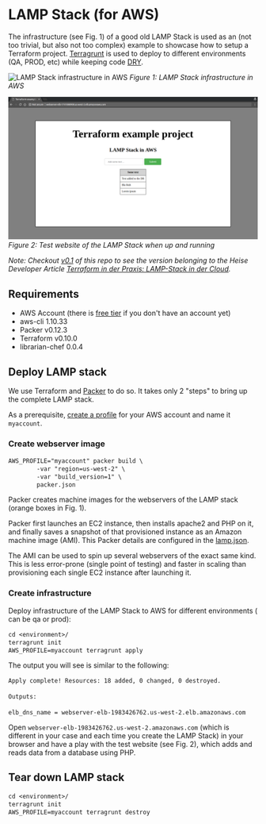 #  LAMP Stack (for AWS)

The infrastructure (see Fig. 1) of a good old LAMP Stack is used as an (not too trivial, but also not too complex) example
to showcase how to setup a Terraform project. [Terragrunt](https://github.com/gruntwork-io/terragrunt) is used to deploy 
to different environments (QA, PROD, etc) while keeping code [DRY](https://en.wikipedia.org/wiki/Don%27t_repeat_yourself).

<p>
 <img src="img/lamp.png" alt="LAMP Stack infrastructure in AWS">   
 <em>Figure 1: LAMP Stack infrastructure in AWS</em>
</p>

<p>
 <img src="img/website.png" alt="Test website of the LAMP Stack when up and running">   
 <em>Figure 2: Test website of the LAMP Stack when up and running</em>
</p>

*Note: Checkout [v0.1](https://github.com/cloudetc/lamp-stack-for-aws/releases/tag/v0.1) of this repo to see the version belonging to the Heise Developer Article
 [Terraform in der Praxis: LAMP-Stack in der Cloud](https://www.heise.de/developer/artikel/Terraform-in-der-Praxis-LAMP-Stack-in-der-Cloud-3961117.html).*

## Requirements

* AWS Account (there is [free tier](https://aws.amazon.com/free/) if you don't have an account yet)
* aws-cli 1.10.33
* Packer v0.12.3
* Terraform v0.10.0
* librarian-chef 0.0.4

## Deploy LAMP stack

We use Terraform and [Packer](https://www.packer.io) to do so. It takes only 2 "steps" to bring up the complete LAMP stack.

As a prerequisite, [create a profile](https://docs.aws.amazon.com/cli/latest/userguide/cli-multiple-profiles.html) 
for your AWS account and name it `myaccount`.

### Create webserver image

```
AWS_PROFILE="myaccount" packer build \
        -var "region=us-west-2" \
        -var "build_version=1" \
        packer.json
```

Packer creates machine images for the webservers of the LAMP stack (orange boxes in Fig. 1).

Packer first launches an EC2 instance, then installs apache2 and PHP on it, and finally saves
a snapshot of that provisioned instance as an Amazon machine image (AMI). 
This Packer details are configured in the [lamp.json](packer.json).
 
The AMI can be used to spin up several webservers of the exact same kind. 
This is less error-prone (single point of testing) and faster in scaling than 
provisioning each single EC2 instance after launching it.

### Create infrastructure

Deploy infrastructure of the LAMP Stack to AWS for different environments (<environment> can be qa or prod):

```
cd <environment>/
terragrunt init
AWS_PROFILE=myaccount terragrunt apply
```

The output you will see is similar to the following:

    Apply complete! Resources: 18 added, 0 changed, 0 destroyed.
        
    Outputs:
     
    elb_dns_name = webserver-elb-1983426762.us-west-2.elb.amazonaws.com
    
 
Open `webserver-elb-1983426762.us-west-2.amazonaws.com` (which is different in your case and each time you create the LAMP Stack)
in your browser and have a play with the test website (see Fig. 2), which adds and reads data from a database using PHP.

## Tear down LAMP stack

```
cd <environment>/
terragrunt init
AWS_PROFILE=myaccount terragrunt destroy
```
